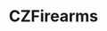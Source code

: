 ---
title: CZFirearms
crosslinks:
- gundeals
- guns
- Gunsforsale
- ak47
- Firearms
- weekendgunnit
- EDC
- KCguns
- Serendipity
- riskyclick
---